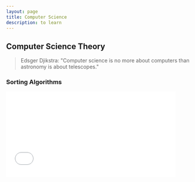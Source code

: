 ```yaml
---
layout: page
title: Computer Science 
description: to learn
---
```


## Computer Science Theory
> Edsger Djikstra: "Computer science is no more about computers than astronomy is about telescopes."

### Sorting Algorithms
  <embed src="../../assets/gifs/sortingAlgorithms.mp4" width="460" height="232" loop="true"/>
